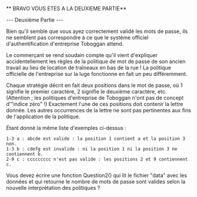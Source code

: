 ** BRAVO VOUS ETES A LA DEUXIEME PARTIE**


--- Deuxième Partie ---

Bien qu'il semble que vous ayez correctement validé les mots de passe, ils ne semblent pas correspondre à ce que le système officiel d'authentification d'entreprise Toboggan attend.

Le commerçant se rend soudain compte qu'il vient d'expliquer accidentellement les règles de la politique de mot de passe de son ancien travail au lieu de location de traîneaux en bas de la rue ! La politique officielle de l'entreprise sur la luge fonctionne en fait un peu différemment.

Chaque stratégie décrit en fait deux positions dans le mot de passe, où 1 signifie le premier caractère, 2 signifie le deuxième caractère, etc. (Attention ; les politiques d'entreprise de Toboggan n'ont pas de concept d'"indice zéro" !) Exactement l'une de ces positions doit contenir la lettre donnée. 
Les autres occurrences de la lettre ne sont pas pertinentes aux fins de l'application de la politique.

Étant donné la même liste d'exemples ci-dessus :

    1-3 a : abcde est valide : la position 1 contient a et la position 3 non.
    1-3 b : cdefg est invalide : ni la position 1 ni la position 3 ne contiennent b.
    2-9 c : ccccccccc n'est pas valide : les positions 2 et 9 contiennent c.

Vous devez écrire une fonction Question2() qui lit le fichier "data" avec les données et qui retourne le nombre de mots de passe sont valides selon la nouvelle interprétation des politiques ?